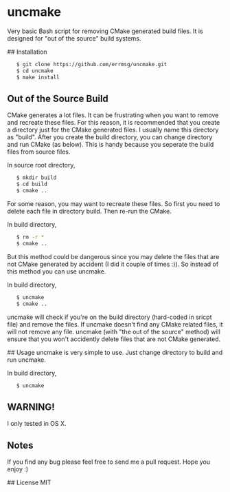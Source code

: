 # uncmake
Very basic Bash script for removing CMake generated build files. It is designed for "out of the source" build systems.

## Installation

```bash
   $ git clone https://github.com/errmsg/uncmake.git
   $ cd uncmake
   $ make install
```

## Out of the Source Build
CMake generates a lot files. It can be frustrating when you want to remove and recreate these files. For this reason,
it is recommended that you create a directory just for the CMake generated files. I usually name this directory as "build".
After you create the build directory, you can change directory and run CMake (as below). This is handy because you seperate the
build files from source files.   

In source root directory,
```bash
   $ mkdir build
   $ cd build
   $ cmake ..
```

For some reason, you may want to recreate these files. So first you need to delete each file in directory build. Then re-run the CMake.

In build directory,
```bash
   $ rm -r *
   $ cmake ..
```
But this method could be dangerous since you may delete the files that are not CMake generated by accident (I did it couple of times :)).
So instead of this method you can use uncmake.

In build directory,
```bash
   $ uncmake
   $ cmake ..
```
uncmake will check if you're on the build directory (hard-coded in sricpt file) and remove the files. If uncmake doesn't find any CMake related files, it will not remove any file. uncmake (with "the out of the source" method) will ensure that you won't accidently delete files that are not CMake generated.   

## Usage
uncmake is very simple to use. Just change directory to build and run uncmake.

In build directory,
```bash
   $ uncmake
```

## WARNING!
I only tested in OS X.

## Notes
If you find any bug please feel free to send me a pull request.
Hope you enjoy :)

## License
MIT
